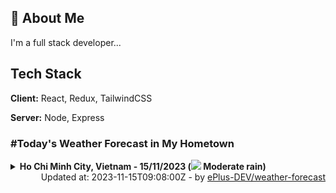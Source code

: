 ## 🚀 About Me
I'm a full stack developer...


## Tech Stack

**Client:** React, Redux, TailwindCSS

**Server:** Node, Express

### #Today's Weather Forecast in My Hometown



<details>
    <summary><b>Ho Chi Minh City, Vietnam - 15/11/2023 (<img src="https://cdn.weatherapi.com/weather/64x64/day/302.png" /> Moderate rain)</b>
    </summary>

    
<table>
    <tr>
        <th>Hour</th>
        <td>00:00</td><td>01:00</td><td>02:00</td><td>03:00</td><td>04:00</td><td>05:00</td><td>06:00</td><td>07:00</td><td>08:00</td><td>09:00</td><td>10:00</td><td>11:00</td><td>12:00</td><td>13:00</td><td>14:00</td><td>15:00</td><td>16:00</td><td>17:00</td><td>18:00</td><td>19:00</td><td>20:00</td><td>21:00</td><td>22:00</td><td>23:00</td>
    </tr>
    <tr>
        <th>Weather</th>
        <td><img src="https://cdn.weatherapi.com/weather/64x64/night/176.png"></img></td><td><img src="https://cdn.weatherapi.com/weather/64x64/night/116.png"></img></td><td><img src="https://cdn.weatherapi.com/weather/64x64/night/113.png"></img></td><td><img src="https://cdn.weatherapi.com/weather/64x64/night/113.png"></img></td><td><img src="https://cdn.weatherapi.com/weather/64x64/night/116.png"></img></td><td><img src="https://cdn.weatherapi.com/weather/64x64/night/116.png"></img></td><td><img src="https://cdn.weatherapi.com/weather/64x64/day/116.png"></img></td><td><img src="https://cdn.weatherapi.com/weather/64x64/day/116.png"></img></td><td><img src="https://cdn.weatherapi.com/weather/64x64/day/116.png"></img></td><td><img src="https://cdn.weatherapi.com/weather/64x64/day/176.png"></img></td><td><img src="https://cdn.weatherapi.com/weather/64x64/day/176.png"></img></td><td><img src="https://cdn.weatherapi.com/weather/64x64/day/176.png"></img></td><td><img src="https://cdn.weatherapi.com/weather/64x64/day/353.png"></img></td><td><img src="https://cdn.weatherapi.com/weather/64x64/day/353.png"></img></td><td><img src="https://cdn.weatherapi.com/weather/64x64/day/353.png"></img></td><td><img src="https://cdn.weatherapi.com/weather/64x64/day/353.png"></img></td><td><img src="https://cdn.weatherapi.com/weather/64x64/day/116.png"></img></td><td><img src="https://cdn.weatherapi.com/weather/64x64/day/353.png"></img></td><td><img src="https://cdn.weatherapi.com/weather/64x64/night/116.png"></img></td><td><img src="https://cdn.weatherapi.com/weather/64x64/night/113.png"></img></td><td><img src="https://cdn.weatherapi.com/weather/64x64/night/113.png"></img></td><td><img src="https://cdn.weatherapi.com/weather/64x64/night/113.png"></img></td><td><img src="https://cdn.weatherapi.com/weather/64x64/night/116.png"></img></td><td><img src="https://cdn.weatherapi.com/weather/64x64/night/113.png"></img></td>
    </tr>
    <tr>
        <th>Condition</th>
        <td width="200px">Patchy rain possible</td><td width="200px">Partly cloudy</td><td width="200px">Clear</td><td width="200px">Clear</td><td width="200px">Partly cloudy</td><td width="200px">Partly cloudy</td><td width="200px">Partly cloudy</td><td width="200px">Partly cloudy</td><td width="200px">Partly cloudy</td><td width="200px">Patchy rain possible</td><td width="200px">Patchy rain possible</td><td width="200px">Patchy rain possible</td><td width="200px">Light rain shower</td><td width="200px">Light rain shower</td><td width="200px">Light rain shower</td><td width="200px">Light rain shower</td><td width="200px">Partly cloudy</td><td width="200px">Light rain shower</td><td width="200px">Partly cloudy</td><td width="200px">Clear</td><td width="200px">Clear</td><td width="200px">Clear</td><td width="200px">Partly cloudy</td><td width="200px">Clear</td>
    </tr>
    <tr>
        <th>Temperature</th>
        <td>25.2 °C</td><td>25 °C</td><td>24.9 °C</td><td>24.7 °C</td><td>24.6 °C</td><td>24.5 °C</td><td>24.4 °C</td><td>25.7 °C</td><td>27.4 °C</td><td>29.1 °C</td><td>30.7 °C</td><td>32 °C</td><td>32.4 °C</td><td>31.8 °C</td><td>31.8 °C</td><td>31.6 °C</td><td>30 °C</td><td>28.5 °C</td><td>27.5 °C</td><td>27 °C</td><td>26.4 °C</td><td>26 °C</td><td>25.8 °C</td><td>25.7 °C</td>
    </tr>
    <tr>
        <th>Wind</th>
        <td>4.7 kph</td><td>4 kph</td><td>4 kph</td><td>4.7 kph</td><td>6.5 kph</td><td>6.5 kph</td><td>6.1 kph</td><td>6.1 kph</td><td>6.1 kph</td><td>5.8 kph</td><td>5 kph</td><td>4.7 kph</td><td>5.8 kph</td><td>5.8 kph</td><td>3.6 kph</td><td>1.8 kph</td><td>16.9 kph</td><td>8.3 kph</td><td>8.3 kph</td><td>7.6 kph</td><td>8.3 kph</td><td>8.3 kph</td><td>6.5 kph</td><td>4.3 kph</td>
    </tr>
</table>

</details>

<div align="right">
    Updated at: 2023-11-15T09:08:00Z - by <a target="_blank"
        href="https://github.com/ePlus-DEV/weather-forecast">ePlus-DEV/weather-forecast</a>
</div>